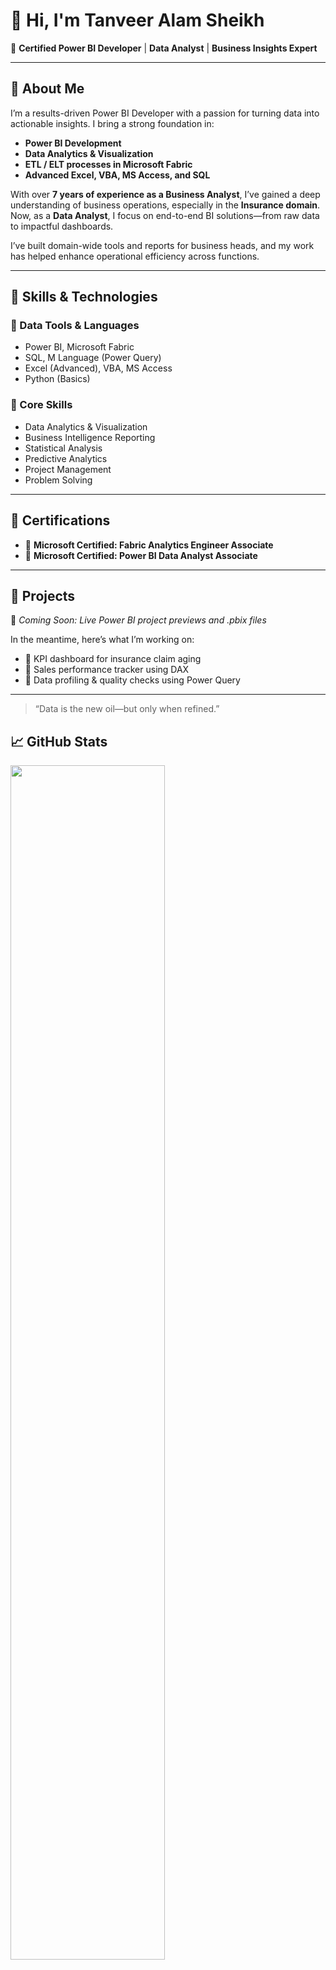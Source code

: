# 👋 Hi, I'm Tanveer Alam Sheikh

🎯 **Certified Power BI Developer** | **Data Analyst** | **Business Insights Expert**

---

## 📌 About Me

I’m a results-driven Power BI Developer with a passion for turning data into actionable insights. I bring a strong foundation in:

- **Power BI Development**
- **Data Analytics & Visualization**
- **ETL / ELT processes in Microsoft Fabric**
- **Advanced Excel, VBA, MS Access, and SQL**

With over **7 years of experience as a Business Analyst**, I’ve gained a deep understanding of business operations, especially in the **Insurance domain**. Now, as a **Data Analyst**, I focus on end-to-end BI solutions—from raw data to impactful dashboards.

I’ve built domain-wide tools and reports for business heads, and my work has helped enhance operational efficiency across functions.

---

## 🧠 Skills & Technologies

### 🔹 Data Tools & Languages
- Power BI, Microsoft Fabric
- SQL, M Language (Power Query)
- Excel (Advanced), VBA, MS Access
- Python (Basics)

### 🔹 Core Skills
- Data Analytics & Visualization
- Business Intelligence Reporting
- Statistical Analysis
- Predictive Analytics
- Project Management
- Problem Solving


---

## 📜 Certifications

- 🏅 **Microsoft Certified: Fabric Analytics Engineer Associate**  
- 🏅 **Microsoft Certified: Power BI Data Analyst Associate**  


---

## 📁 Projects

🚧 *Coming Soon: Live Power BI project previews and .pbix files*

In the meantime, here’s what I’m working on:
- 🔸 KPI dashboard for insurance claim aging
- 🔸 Sales performance tracker using DAX
- 🔸 Data profiling & quality checks using Power Query

---

> “Data is the new oil—but only when refined.”


## 📈 GitHub Stats 

<p align="left">
  <img width="70%" src="https://github-readme-stats.vercel.app/api?username=tanveeralamsheikh&theme=prussian&show_icons=true" />
  <img width="70%" src="https://github-readme-stats.vercel.app/api/top-langs/?username=tanveeralamsheikh&count_private=true&theme=prussian" />
</p>



<img width="70%" src="https://github-profile-trophy.vercel.app/?username=tanveeralamsheikh&theme=prussian" />
<br>

<p ">
<img align="left" width="50%" height="110%" src="https://github-profile-summary-cards.vercel.app/api/cards/profile-details?username=tanveeralamsheikh"/>
<img  align="right" width="40%" height="50%" src="https://github-readme-streak-stats.herokuapp.com/?user=tanveeralamsheikh&hide_border=true" />
</p>

